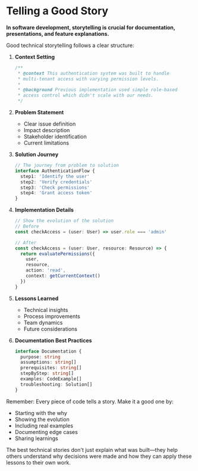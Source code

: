 # Telling a Good Story

**In software development, storytelling is crucial for documentation, presentations, and feature explanations.**

Good technical storytelling follows a clear structure:

1. **Context Setting**

   ```typescript
   /**
    * @context This authentication system was built to handle
    * multi-tenant access with varying permission levels.
    *
    * @background Previous implementation used simple role-based
    * access control which didn't scale with our needs.
    */
   ```

2. **Problem Statement**  
   - Clear issue definition
   - Impact description
   - Stakeholder identification
   - Current limitations

3. **Solution Journey**

   ```typescript
   // The journey from problem to solution
   interface AuthenticationFlow {
     step1: 'Identify the user'
     step2: 'Verify credentials'
     step3: 'Check permissions'
     step4: 'Grant access token'
   }
   ```

4. **Implementation Details**

   ```typescript
   // Show the evolution of the solution
   // Before
   const checkAccess = (user: User) => user.role === 'admin'

   // After
   const checkAccess = (user: User, resource: Resource) => {
     return evaluatePermissions({
       user,
       resource,
       action: 'read',
       context: getCurrentContext()
     })
   }
   ```

5. **Lessons Learned**  
   - Technical insights
   - Process improvements
   - Team dynamics
   - Future considerations

6. **Documentation Best Practices**

   ```typescript
   interface Documentation {
     purpose: string
     assumptions: string[]
     prerequisites: string[]
     stepByStep: string[]
     examples: CodeExample[]
     troubleshooting: Solution[]
   }
   ```

Remember: Every piece of code tells a story. Make it a good one by:

- Starting with the why
- Showing the evolution
- Including real examples
- Documenting edge cases
- Sharing learnings

The best technical stories don't just explain what was built—they help others understand why decisions were made and how they can apply these lessons to their own work.
